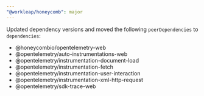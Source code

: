```yaml
---
"@workleap/honeycomb": major
---
```


Updated dependency versions and moved the following `peerDependencies` to `dependencies`:

- @honeycombio/opentelemetry-web
- @opentelemetry/auto-instrumentations-web
- @opentelemetry/instrumentation-document-load
- @opentelemetry/instrumentation-fetch
- @opentelemetry/instrumentation-user-interaction
- @opentelemetry/instrumentation-xml-http-request
- @opentelemetry/sdk-trace-web
